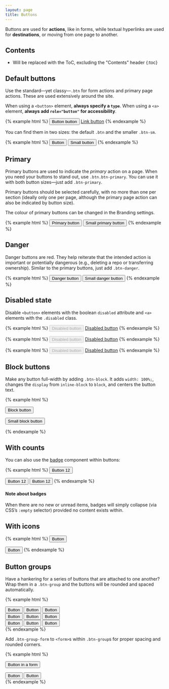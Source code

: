 ```yaml
---
layout: page
title: Buttons
---
```


Buttons are used for **actions**, like in forms, while textual hyperlinks are used for **destinations**, or moving from one page to another.

## Contents

* Will be replaced with the ToC, excluding the "Contents" header
{:toc}

## Default buttons

Use the standard—yet classy—`.btn` for form actions and primary page actions. These are used extensively around the site.

When using a `<button>` element, **always specify a `type`**. When using a `<a>` element, **always add `role="button"` for accessibility**.

{% example html %}
<button class="btn" type="button">Button button</button>
<a class="btn" href="#" role="button">Link button</a>
{% endexample %}

You can find them in two sizes: the default `.btn` and the smaller `.btn-sm`.

{% example html %}
<button class="btn" type="button">Button</button>
<button class="btn btn-sm" type="button">Small button</button>
{% endexample %}

## Primary

Primary buttons are used to indicate the *primary* action on a page. When you need your buttons to stand out, use `.btn.btn-primary`. You can use it with both button sizes—just add `.btn-primary`.

Primary buttons should be selected carefully, with no more than one per section (ideally only one per page, although the primary page action can also be indicated by button size).

The colour of primary buttons can be changed in the Branding settings.

{% example html %}
<button class="btn btn-primary" type="button">Primary button</button>
<button class="btn btn-sm btn-primary" type="button">Small primary button</button>
{% endexample %}

## Danger

Danger buttons are red. They help reiterate that the intended action is important or potentially dangerous (e.g., deleting a repo or transferring ownership). Similar to the primary buttons, just add `.btn-danger`.

{% example html %}
<button class="btn btn-danger" type="button">Danger button</button>
<button class="btn btn-sm btn-danger" type="button">Small danger button</button>
{% endexample %}

## Disabled state

Disable `<button>` elements with the boolean `disabled` attribute and `<a>` elements with the `.disabled` class.

{% example html %}
<button class="btn" type="button" disabled>Disabled button</button>
<a class="btn disabled" href="#" role="button">Disabled button</a>
{% endexample %}

{% example html %}
<button class="btn btn-primary" type="button" disabled>Disabled button</button>
<a class="btn btn-primary disabled" href="#" role="button">Disabled button</a>
{% endexample %}

{% example html %}
<button class="btn btn-danger" type="button" disabled>Disabled button</button>
<a class="btn btn-danger disabled" href="#" role="button">Disabled button</a>
{% endexample %}

## Block buttons

Make any button full-width by adding `.btn-block`. It adds `width: 100%;`, changes the `display` from `inline-block` to `block`, and centers the button text.

{% example html %}
<p><button class="btn btn-block" type="button">Block button</button></p>
<p><button class="btn btn-sm btn-block" type="button">Small block button</button></p>
{% endexample %}

## With counts

You can also use the [badge](http://getbootstrap.com/components/#badges) component within buttons:

{% example html %}
<button class="btn" type="button">
  Button
  <span class="badge">12</span>
</button>

<button class="btn btn-primary" type="button">
  Button
  <span class="badge">12</span>
</button>

<button class="btn btn-danger" type="button">
  Button
  <span class="badge">12</span>
</button>
{% endexample %}

<div class="c-docs-callout c-docs-callout-info">
  <h4>Note about badges</h4>
  <p>When there are no new or unread items, badges will simply collapse (via CSS’s <code>:empty</code> selector) provided no content exists within.</p>
</div>

## With icons

{% example html %}
<button class="btn btn-primary" type="button">
  <i class="fa fa-check-circle-o" aria-hidden="true"></i>
  Button
</button>

<button class="btn btn-danger" type="button">
  <i class="fa fa-ban" aria-hidden="true"></i>
  Button
</button>
{% endexample %}

## Button groups

Have a hankering for a series of buttons that are attached to one another? Wrap them in a `.btn-group` and the buttons will be rounded and spaced automatically.

{% example html %}
<div class="btn-group">
  <button class="btn" type="button">Button</button>
  <button class="btn" type="button">Button</button>
  <button class="btn" type="button">Button</button>
</div>

<div class="btn-group">
  <button class="btn btn-outline" type="button">Button</button>
  <button class="btn btn-outline" type="button">Button</button>
  <button class="btn btn-outline" type="button">Button</button>
</div>

<div class="btn-group">
  <button class="btn btn-sm" type="button">Button</button>
  <button class="btn btn-sm" type="button">Button</button>
  <button class="btn btn-sm" type="button">Button</button>
</div>
{% endexample %}

Add `.btn-group-form` to `<form>`s within `.btn-group`s for proper spacing and rounded corners.

{% example html %}
<div class="btn-group">
  <form class="btn-group-form">
    <button class="btn" type="button">Button in a form</button>
  </form>
  <button class="btn" type="button">Button</button>
  <button class="btn" type="button">Button</button>
</div>
{% endexample %}
<!--
## Hidden text button

Use `.hidden-text-expander` to indicate and toggle hidden text.

{% example html %}
<span class="hidden-text-expander">
  <button type="button" class="ellipsis-expander">&hellip;</button>
</span>
{% endexample %}

You can also make the expander appear inline by adding `.inline`. -->
